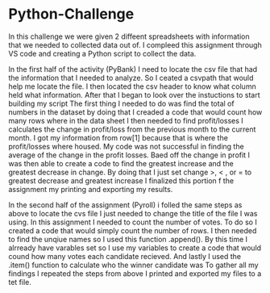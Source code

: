 # Python-Challenge
In this challenge we were given 2 diffeent spreadsheets with information that we needed to collected data out of. I compleed this assignment through VS code and creating a Python script to collect the data.

In the first half of the activity (PyBank) I need to locate the csv file that had the information that I needed to analyze. So I ceated a csvpath that would help me locate the file.
I then located the csv header to know what column held what information. 
After that I began to look over the instuctions to start building my script 
The first thing I needed to do was find the total of numbers in the dataset by doing that I creaded a code that would count how many rows where in the data sheet
I then needed to find profit/losses
I calculates the change in profit/loss from the previous month to the current month. I got my information from row[1] because that is where the profit/losses where housed.
My code was not successful in finding the average of the change in the profit losses.
Baed off the change in profit I was then able to create a code to find the greatest increase and the greatest decrease in change. By doing that I just set change >, < , or = to greatest decrease and greatest increase 
I finalized this portion f the assignment my printing and exporting my results.

In the second half of the assignment (Pyroll) i folled the same steps as above to locate the cvs file I just needed to change the title of the file I was using.
In this assignment I needed to count the number of votes. To do so I created a code that would simply count the number of rows.
I then needed to find the unqiue names so I used this function .append().
By this time I alrready have varables set so I use my variables to create a code that would cound how many votes each candidate recieved.
And lastly I used the .item() function to calculate who the winner candidate was 
To gather all my findings I repeated the steps from above I printed and exported my files to a tet file.
